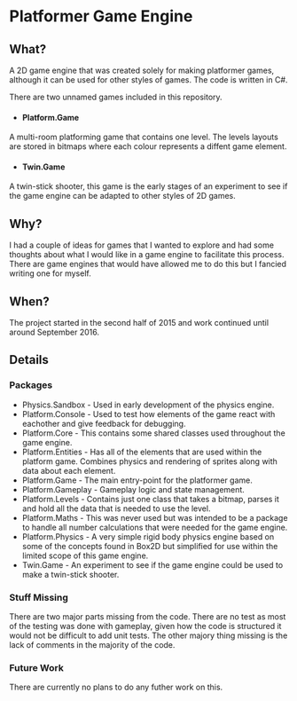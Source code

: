 # Platformer Game Engine
## What?
A 2D game engine that was created solely for making platformer games, although it can be used for other styles of games. The code is written in C#.

There are two unnamed games included in this repository.
  - #### Platform.Game
  A multi-room platforming game that contains one level. The levels layouts are stored in bitmaps where each colour represents a diffent game element.
  - #### Twin.Game
  A twin-stick shooter, this game is the early stages of an experiment to see if the game engine can be adapted to other styles of 2D games.

## Why?
I had a couple of ideas for games that I wanted to explore and had some thoughts about what I would like in a game engine to facilitate this process. There are game engines that would have allowed me to do this but I fancied writing one for myself.

## When?
The project started in the second half of 2015 and work continued until around September 2016.

## Details

### Packages
- Physics.Sandbox - Used in early development of the physics engine.
- Platform.Console - Used to test how elements of the game react with eachother and give feedback for debugging.
- Platform.Core - This contains some shared classes used throughout the game engine.
- Platform.Entities - Has all of the elements that are used within the platform game. Combines physics and rendering of sprites along with data about each element.
- Platform.Game - The main entry-point for the platformer game.
- Platform.Gameplay - Gameplay logic and state management.
- Platform.Levels - Contains just one class that takes a bitmap, parses it and hold all the data that is needed to use the level.
- Platform.Maths - This was never used but was intended to be a package to handle all number calculations that were needed for the game engine.
- Platform.Physics - A very simple rigid body physics engine based on some of the concepts found in Box2D but simplified for use within the limited scope of this game engine.
- Twin.Game - An experiment to see if the game engine could be used to make a twin-stick shooter.

### Stuff Missing
There are two major parts missing from the code. There are no test as most of the testing was done with gameplay, given how the code is structured it would not be difficult to add unit tests. The other majory thing missing is the lack of comments in the majority of the code.

### Future Work
There are currently no plans to do any futher work on this.


